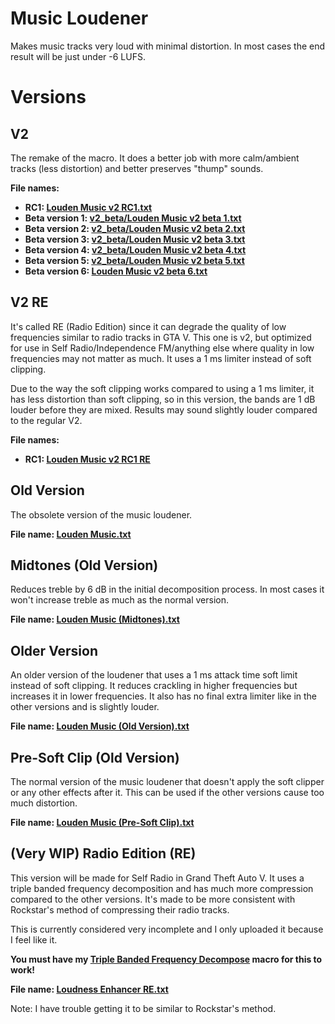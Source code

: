 # Music Loudener
Makes music tracks very loud with minimal distortion. In most cases the end result will be just under -6 LUFS.

# Versions

## V2
The remake of the macro. It does a better job with more calm/ambient tracks (less distortion) and better preserves "thump" sounds.

**File names:**
- **RC1: [Louden Music v2 RC1.txt](https://github.com/ScratcherAwesomeMinecraft2005/audacity-macros/blob/main/loudness_enhancer/Louden%20Music%20v2%20RC1.txt)**
- **Beta version 1: [v2_beta/Louden Music v2 beta 1.txt](https://github.com/ScratcherAwesomeMinecraft2005/audacity-macros/blob/main/loudness_enhancer/v2_beta/Louden%20Music%20v2%20beta%201.txt)**
- **Beta version 2: [v2_beta/Louden Music v2 beta 2.txt](https://github.com/ScratcherAwesomeMinecraft2005/audacity-macros/blob/main/loudness_enhancer/v2_beta/Louden%20Music%20v2%20beta%202.txt)**
- **Beta version 3: [v2_beta/Louden Music v2 beta 3.txt](https://github.com/ScratcherAwesomeMinecraft2005/audacity-macros/blob/main/loudness_enhancer/v2_beta/Louden%20Music%20v2%20beta%203.txt)**
- **Beta version 4: [v2_beta/Louden Music v2 beta 4.txt](https://github.com/ScratcherAwesomeMinecraft2005/audacity-macros/blob/main/loudness_enhancer/v2_beta/Louden%20Music%20v2%20beta%204.txt)**
- **Beta version 5: [v2_beta/Louden Music v2 beta 5.txt](https://github.com/ScratcherAwesomeMinecraft2005/audacity-macros/blob/main/loudness_enhancer/v2_beta/Louden%20Music%20v2%20beta%205.txt)**
- **Beta version 6: [Louden Music v2 beta 6.txt](https://github.com/ScratcherAwesomeMinecraft2005/audacity-macros/blob/main/loudness_enhancer/Louden%20Music%20v2%20beta%206.txt)**

## V2 RE
It's called RE (Radio Edition) since it can degrade the quality of low frequencies similar to radio tracks in GTA V. This one is v2, but optimized for use in Self Radio/Independence FM/anything else where quality in low frequencies may not matter as much. It uses a 1 ms limiter instead of soft clipping.

Due to the way the soft clipping works compared to using a 1 ms limiter, it has less distortion than soft clipping, so in this version, the bands are 1 dB louder before they are mixed. Results may sound slightly louder compared to the regular V2.

**File names:**
- **RC1: [Louden Music v2 RC1 RE](https://github.com/ScratcherAwesomeMinecraft2005/audacity-macros/blob/main/loudness_enhancer/Louden%20Music%20v2%20RC1%20RE.txt)**

## Old Version
The obsolete version of the music loudener.

**File name: [Louden Music.txt](https://github.com/ScratcherAwesomeMinecraft2005/audacity-macros/blob/main/loudness_enhancer/Louden%20Music.txt)**

## Midtones (Old Version)
Reduces treble by 6 dB in the initial decomposition process. In most cases it won't increase treble as much as the normal version.

**File name: [Louden Music (Midtones).txt](https://github.com/ScratcherAwesomeMinecraft2005/audacity-macros/blob/main/loudness_enhancer/Louden%20Music%20(Midtones).txt)**

## Older Version
An older version of the loudener that uses a 1 ms attack time soft limit instead of soft clipping. It reduces crackling in higher frequencies but increases it in lower frequencies. It also has no final extra limiter like in the other versions and is slightly louder.

**File name: [Louden Music (Old Version).txt](https://github.com/ScratcherAwesomeMinecraft2005/audacity-macros/blob/main/loudness_enhancer/Louden%20Music%20(Old%20Version).txt)**

## Pre-Soft Clip (Old Version)
The normal version of the music loudener that doesn't apply the soft clipper or any other effects after it. This can be used if the other versions cause too much distortion.

**File name: [Louden Music (Pre-Soft Clip).txt](https://github.com/ScratcherAwesomeMinecraft2005/audacity-macros/blob/main/loudness_enhancer/Louden%20Music%20(Pre-Soft%20Clip).txt)**

## (Very WIP) Radio Edition (RE)
This version will be made for Self Radio in Grand Theft Auto V. It uses a triple banded frequency decomposition and has much more compression compared to the other versions. It's made to be more consistent with Rockstar's method of compressing their radio tracks.

This is currently considered very incomplete and I only uploaded it because I feel like it.

**You must have my [Triple Banded Frequency Decompose](https://github.com/ScratcherAwesomeMinecraft2005/audacity-macros/blob/main/freq_decompose/Triple%20Banded%20Frequency%20Decompose.txt) macro for this to work!**

**File name: [Loudness Enhancer RE.txt](https://github.com/ScratcherAwesomeMinecraft2005/audacity-macros/blob/main/loudness_enhancer/Loudness%20Enhancer%20RE.txt)**

Note: I have trouble getting it to be similar to Rockstar's method.
